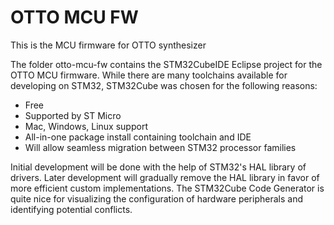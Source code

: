 # OTTO MCU FW
This is the MCU firmware for OTTO synthesizer

The folder otto-mcu-fw contains the STM32CubeIDE Eclipse project for the OTTO MCU firmware. While there are many toolchains available for developing on STM32, STM32Cube was chosen for the following reasons:

- Free
- Supported by ST Micro
- Mac, Windows, Linux support
- All-in-one package install containing toolchain and IDE
- Will allow seamless migration between STM32 processor families

Initial development will be done with the help of STM32's HAL library of drivers. Later development will gradually remove the HAL library in favor of more efficient custom implementations. The STM32Cube Code Generator is quite nice for visualizing the configuration of hardware peripherals and identifying potential conflicts.
